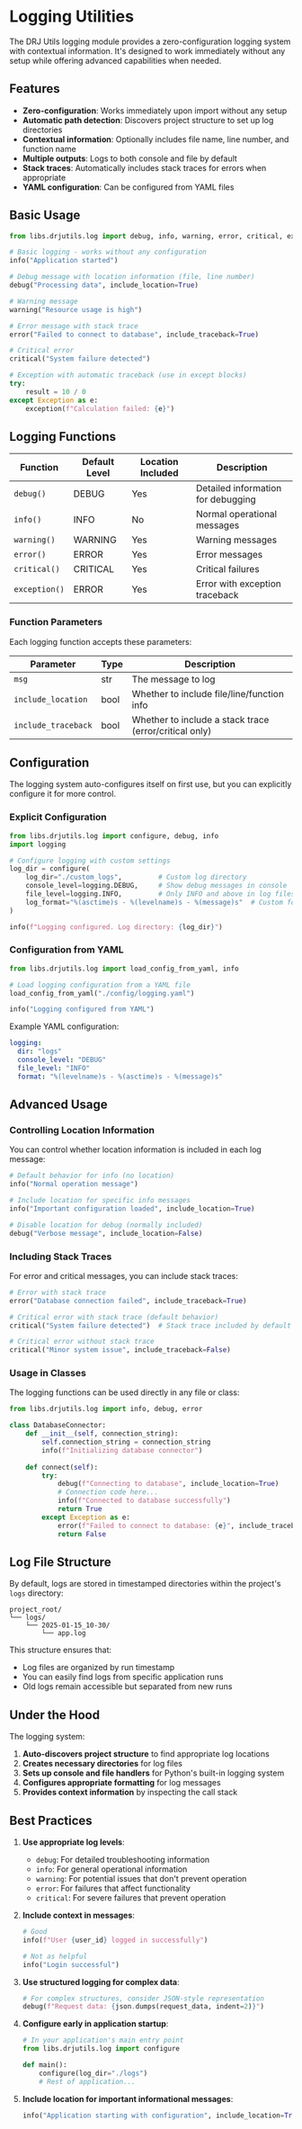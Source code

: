 # Logging Utilities

The DRJ Utils logging module provides a zero-configuration logging system with contextual information. It's designed to work immediately without any setup while offering advanced capabilities when needed.

## Features

- **Zero-configuration**: Works immediately upon import without any setup
- **Automatic path detection**: Discovers project structure to set up log directories
- **Contextual information**: Optionally includes file name, line number, and function name
- **Multiple outputs**: Logs to both console and file by default
- **Stack traces**: Automatically includes stack traces for errors when appropriate
- **YAML configuration**: Can be configured from YAML files

## Basic Usage

```python
from libs.drjutils.log import debug, info, warning, error, critical, exception

# Basic logging - works without any configuration
info("Application started")

# Debug message with location information (file, line number)
debug("Processing data", include_location=True)

# Warning message
warning("Resource usage is high")

# Error message with stack trace
error("Failed to connect to database", include_traceback=True)

# Critical error
critical("System failure detected")

# Exception with automatic traceback (use in except blocks)
try:
    result = 10 / 0
except Exception as e:
    exception(f"Calculation failed: {e}")
```

## Logging Functions

| Function | Default Level | Location Included | Description |
|----------|--------------|------------------|-------------|
| `debug()` | DEBUG | Yes | Detailed information for debugging |
| `info()` | INFO | No | Normal operational messages |
| `warning()` | WARNING | Yes | Warning messages |
| `error()` | ERROR | Yes | Error messages |
| `critical()` | CRITICAL | Yes | Critical failures |
| `exception()` | ERROR | Yes | Error with exception traceback |

### Function Parameters

Each logging function accepts these parameters:

| Parameter | Type | Description |
|-----------|------|-------------|
| `msg` | str | The message to log |
| `include_location` | bool | Whether to include file/line/function info |
| `include_traceback` | bool | Whether to include a stack trace (error/critical only) |

## Configuration

The logging system auto-configures itself on first use, but you can explicitly configure it for more control.

### Explicit Configuration

```python
from libs.drjutils.log import configure, debug, info
import logging

# Configure logging with custom settings
log_dir = configure(
    log_dir="./custom_logs",         # Custom log directory
    console_level=logging.DEBUG,     # Show debug messages in console
    file_level=logging.INFO,         # Only INFO and above in log files
    log_format="%(asctime)s - %(levelname)s - %(message)s"  # Custom format
)

info(f"Logging configured. Log directory: {log_dir}")
```

### Configuration from YAML

```python
from libs.drjutils.log import load_config_from_yaml, info

# Load logging configuration from a YAML file
load_config_from_yaml("./config/logging.yaml")

info("Logging configured from YAML")
```

Example YAML configuration:

```yaml
logging:
  dir: "logs"
  console_level: "DEBUG"
  file_level: "INFO"
  format: "%(levelname)s - %(asctime)s - %(message)s"
```

## Advanced Usage

### Controlling Location Information

You can control whether location information is included in each log message:

```python
# Default behavior for info (no location)
info("Normal operation message")

# Include location for specific info messages
info("Important configuration loaded", include_location=True)

# Disable location for debug (normally included)
debug("Verbose message", include_location=False)
```

### Including Stack Traces

For error and critical messages, you can include stack traces:

```python
# Error with stack trace
error("Database connection failed", include_traceback=True)

# Critical error with stack trace (default behavior)
critical("System failure detected")  # Stack trace included by default

# Critical error without stack trace
critical("Minor system issue", include_traceback=False)
```

### Usage in Classes

The logging functions can be used directly in any file or class:

```python
from libs.drjutils.log import info, debug, error

class DatabaseConnector:
    def __init__(self, connection_string):
        self.connection_string = connection_string
        info(f"Initializing database connector")
        
    def connect(self):
        try:
            debug(f"Connecting to database", include_location=True)
            # Connection code here...
            info(f"Connected to database successfully")
            return True
        except Exception as e:
            error(f"Failed to connect to database: {e}", include_traceback=True)
            return False
```

## Log File Structure

By default, logs are stored in timestamped directories within the project's `logs` directory:

```
project_root/
└── logs/
    └── 2025-01-15_10-30/
        └── app.log
```

This structure ensures that:
- Log files are organized by run timestamp
- You can easily find logs from specific application runs
- Old logs remain accessible but separated from new runs

## Under the Hood

The logging system:

1. **Auto-discovers project structure** to find appropriate log locations
2. **Creates necessary directories** for log files
3. **Sets up console and file handlers** for Python's built-in logging system
4. **Configures appropriate formatting** for log messages
5. **Provides context information** by inspecting the call stack

## Best Practices

1. **Use appropriate log levels**:
   - `debug`: For detailed troubleshooting information
   - `info`: For general operational information
   - `warning`: For potential issues that don't prevent operation
   - `error`: For failures that affect functionality
   - `critical`: For severe failures that prevent operation

2. **Include context in messages**:
   ```python
   # Good
   info(f"User {user_id} logged in successfully")
   
   # Not as helpful
   info("Login successful")
   ```

3. **Use structured logging for complex data**:
   ```python
   # For complex structures, consider JSON-style representation
   debug(f"Request data: {json.dumps(request_data, indent=2)}")
   ```

4. **Configure early in application startup**:
   ```python
   # In your application's main entry point
   from libs.drjutils.log import configure
   
   def main():
       configure(log_dir="./logs")
       # Rest of application...
   ```

5. **Include location for important informational messages**:
   ```python
   info("Application starting with configuration", include_location=True)
   ```
